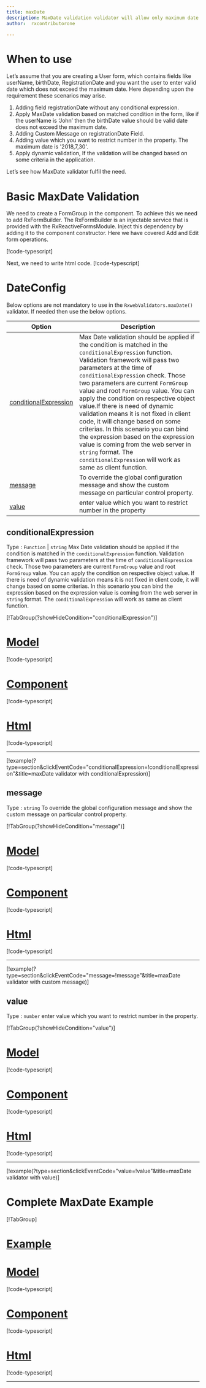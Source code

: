 ```yaml
---
title: maxDate  
description: MaxDate validation validator will allow only maximum date be entered upto value parameter, If user tries to enter any number that greater then the value then the property will become invalid. 
author:  rxcontributorone

---
```

# When to use
Let’s assume that you are creating a User form, which contains fields like userName, birthDate, RegistrationDate and you want the user to enter valid date which does not exceed the maximum date. Here depending upon the requirement these scenarios may arise.
1. Adding field registrationDate without any conditional expression.
2. Apply MaxDate validation based on matched condition in the form, like if the userName is ‘John’ then the birthDate value should be valid date does not exceed the maximum date.
3. Adding Custom Message on registrationDate Field.
4. Adding value which you want to restrict number in the property. The maximum date is '2018,7,30'. 
5. Apply dynamic validation, If the validation will be changed based on some criteria in the application.

Let’s see how MaxDate validator fulfil the need.

# Basic MaxDate Validation
We need to create a FormGroup in the component. To achieve this we need to add RxFormBuilder. The RxFormBuilder is an injectable service that is provided with the RxReactiveFormsModule. Inject this dependency by adding it to the component constructor.
Here we have covered Add and Edit form operations.

[!code-typescript[](\assets\reactive-form-validators\validators\maxDate\add\max-date-add.component.ts)]

Next, we need to write html code.
[!code-typescript[](\assets\reactive-form-validators\validators\maxDate\add\max-date-add.component.html)]

<app-maxDate-add-validator></app-maxDate-add-validator>

# DateConfig
Below options are not mandatory to use in the `RxwebValidators.maxDate()` validator. If needed then use the below options.

|Option | Description |
|--- | ---- |
|[conditionalExpression](#conditionalexpressions) | Max Date validation should be applied if the condition is matched in the `conditionalExpression` function. Validation framework will pass two parameters at the time of `conditionalExpression` check. Those two parameters are current `FormGroup` value and root `FormGroup` value. You can apply the condition on respective object value.If there is need of dynamic validation means it is not fixed in client code, it will change based on some criterias. In this scenario you can bind the expression based on the expression value is coming from the web server in `string` format. The `conditionalExpression` will work as same as client function. |
|[message](#message) | To override the global configuration message and show the custom message on particular control property. |
|[value](#value) | enter value which you want to restrict number in the property |

## conditionalExpression 
Type :  `Function`  |  `string`
Max Date validation should be applied if the condition is matched in the `conditionalExpression` function. Validation framework will pass two parameters at the time of `conditionalExpression` check. Those two parameters are current `FormGroup` value and root `FormGroup` value. You can apply the condition on respective object value.
If there is need of dynamic validation means it is not fixed in client code, it will change based on some criterias. In this scenario you can bind the expression based on the expression value is coming from the web server in `string` format. The `conditionalExpression` will work as same as client function.

[!TabGroup(?showHideCondition="conditionalExpression")]
# [Model](#tab\conditionalExpressionmodel)
[!code-typescript[](\assets\reactive-form-validators\validators\maxDate\conditionalExpression\user.model.ts)]
# [Component](#tab\conditionalExpressionComponent)
[!code-typescript[](\assets\reactive-form-validators\validators\maxDate\conditionalExpression\max-date-conditional-expressions.component.ts)]
# [Html](#tab\conditionalExpressionHtml)
[!code-typescript[](\assets\reactive-form-validators\validators\maxDate\conditionalExpression\max-date-conditional-expressions.component.html)]
***

[!example(?type=section&clickEventCode="conditionalExpression=!conditionalExpression"&title=maxDate validator with conditionalExpression)]
<app-maxDate-conditionalExpression-validator></app-maxDate-conditionalExpression-validator>

## message 
Type :  `string` 
To override the global configuration message and show the custom message on particular control property. 

[!TabGroup(?showHideCondition="message")]
# [Model](#tab\messageModel)
[!code-typescript[](\assets\reactive-form-validators\validators\maxDate\message\user.model.ts)]
# [Component](#tab\messageComponent)
[!code-typescript[](\assets\reactive-form-validators\validators\maxDate\message\max-date-message.component.ts)]
# [Html](#tab\messageHtml)
[!code-typescript[](\assets\reactive-form-validators\validators\maxDate\message\max-date-message.component.html)]
***

[!example(?type=section&clickEventCode="message=!message"&title=maxDate validator with custom message)]
<app-maxDate-message-validator></app-maxDate-message-validator>

## value 
Type :  `number` 
enter value which you want to restrict number in the property. 

[!TabGroup(?showHideCondition="value")]
# [Model](#tab\valueModel)
[!code-typescript[](\assets\reactive-form-validators\validators\maxDate\value\user.model.ts)]
# [Component](#tab\valueComponent)
[!code-typescript[](\assets\reactive-form-validators\validators\maxDate\value\max-date-value.component.ts)]
# [Html](#tab\valueHtml)
[!code-typescript[](\assets\reactive-form-validators\validators\maxDate\value\max-date-value.component.html)]
***

[!example(?type=section&clickEventCode="value=!value"&title=maxDate validator with value)]
<app-maxDate-value-validator></app-maxDate-value-validator>

# Complete MaxDate Example
[!TabGroup]
# [Example](#tab\completeexample)
<app-maxDate-complete-validator></app-maxDate-complete-validator>
# [Model](#tab\completemodel)
[!code-typescript[](\assets\reactive-form-validators\validators\maxDate\complete\user.model.ts)]
# [Component](#tab\completecomponent)
[!code-typescript[](\assets\reactive-form-validators\validators\maxDate\complete\max-date-complete.component.ts)]
# [Html](#tab\completehtml)
[!code-typescript[](\assets\reactive-form-validators\validators\maxDate\complete\max-date-complete.component.html)]
***
